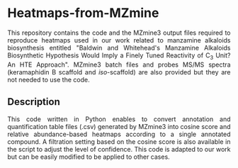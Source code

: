 # Heatmaps-from-MZmine
<p align="justify">This repository contains the code and the MZmine3 output files required to reproduce heatmaps used in our work related to manzamine alkaloids biosynthesis entitled "Baldwin and Whitehead's Manzamine Alkaloids Biosynthetic Hypothesis Would Imply a Finely Tuned Reactivity of C<sub>3</sub> Unit? An HTE Approach". MZmine3 batch files and probes MS/MS spectra (keramaphidin B scaffold and <i>iso</i>-scaffold) are also provided but they are not needed to use the code.</p>

## Description
<p align="justify">This code written in Python enables to convert annotation and quantification table files (.csv) generated by MZmine3 into cosine score and relative abundance-based heatmaps according to a single annotated compound. A filtration setting based on the cosine score is also available in the script to adjust the level of confidence. This code is adapted to our work but can be easily modified to be applied to other cases.</p>
